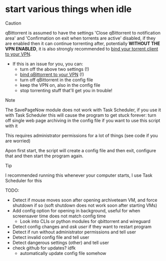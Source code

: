 # start various things when idle

> [!CAUTION] 
> qBittorrent is assumed to have the settings 'Close qBittorrent to notification area' and 'Confirmation on exit when torrents are active' disabled, if they are enabled then it can continue torrenting after, potentially **WITHOUT THE VPN ENABLED**, it is also strongly recommended to [bind your torrent client to your VPN](https://redd.it/ssy8vv).
> - If this is an issue for you, you can:
>   - turn off the above two settings (!)
>   - [bind qBittorrent to your VPN](https://redd.it/ssy8vv) (!)
>   - turn off qBittorrent in the config file
>   - keep the VPN on, also in the config file
>   - stop torrenting stuff that'll get you in trouble!

> [!NOTE]
> The SavePageNow module does not work with Task Scheduler, if you use it with Task Scheduler this will cause the program to get stuck forever: turn off single web page archiving in the config file if you want to use this script with it
>
> This requires administrator permissions for a lot of things (see code if you are worried)
>
> Apon first start, the script will create a config file and then exit, configure that and then start the program again.

> [!TIP]
> I recommended running this whenever your computer starts, I use Task Scheduler for this

TODO:
- Detect if mouse moves soon after opening archiveteam VM, and force shutdown if so (soft shutdown does not work soon after starting VMs)
- Add config option for opening in background, useful for when screensaver time does not match config time
  - Look into CLIs or python modules for qbittorrent and wireguard
- Detect config changes and *ask user* if they want to restart program
- Detect if run without administrator permissions and tell user
- Detect invalid config file and tell user
- Detect dangerous settings (other) and tell user
- check github for updates? idfk
  - automatically update config file somehow
